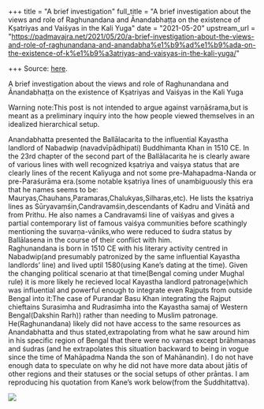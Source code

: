 +++
title = "A brief investigation"
full_title = "A brief investigation about the views and role of Raghunandana and Ānandabhaṭṭa on the existence of Kṣatriyas and Vaiśyas in the Kali Yuga"
date = "2021-05-20"
upstream_url = "https://padmavajra.net/2021/05/20/a-brief-investigation-about-the-views-and-role-of-raghunandana-and-anandabha%e1%b9%ad%e1%b9%ada-on-the-existence-of-k%e1%b9%a3atriyas-and-vaisyas-in-the-kali-yuga/"

+++
Source: [here](https://padmavajra.net/2021/05/20/a-brief-investigation-about-the-views-and-role-of-raghunandana-and-anandabha%e1%b9%ad%e1%b9%ada-on-the-existence-of-k%e1%b9%a3atriyas-and-vaisyas-in-the-kali-yuga/).

A brief investigation about the views and role of Raghunandana and Ānandabhaṭṭa on the existence of Kṣatriyas and Vaiśyas in the Kali Yuga

Warning note:This post is not intended to argue against varṇāśrama,but
is meant as a preliminary inquiry into the how people viewed themselves
in an idealized hierarchical setup.  
  
Anandabhatta presented the Ballālacarita to the influential Kayastha
landlord of Nabadwip (navadvīpādhipati) Buddhimanta Khan in 1510 CE. In
the 23rd chapter of the second part of the Ballālacarita he is clearly
aware of various lines with well recognized kṣatriya and vaiṣya status
that are clearly lines of the recent Kaliyuga and not some
pre-Mahapadma-Nanda or pre-Paraśurāma era.(some notable kṣatriya lines
of unambiguously this era that he names seems to be:
Mauryas,Chauhans,Paramaras,Chalukyas,Silharas,etc). He lists the
kṣatriya lines as Sūryavaṃśin,Candravamśin,descendants of Kadru and
Vinātā and from Prithu. He also names a Candravamśi line of vaiśyas and
gives a partial contemporary list of famous vaiśya communities before
scathingly mentioning the suvarṇa-vāniks,who were reduced to śudra
status by Ballālasena in the course of their conflict with him.  
Raghunandana is born in 1510 CE with his literary activity centred in
Nabadwip(and presumably patronized by the same influential Kayastha
landlords’ line) and lived uptil 1580(using Kane’s dating at the time).
Given the changing political scenario at that time(Bengal coming under
Mughal rule) it is more likely he recieved local Kayastha landlord
patronage(which was influential and powerful enough to integrate even
Rajputs from outside Bengal into it:The case of Purandar Basu Khan
integrating the Rajput chieftains Surasimha and Rudrasimha into the
Kayastha samaj of Western Bengal(Dakshin Rarh)) rather than needing to
Muslim patronage. He(Raghunandana) likely did not have access to the
same resources as Anandabhatta and thus stated,extrapolating from what
he saw around him in his specific region of Bengal that there were no
varṇas except brāhmaṇas and śudras (and he extrapolates this situation
backward to being in vogue since the time of Mahāpadma Nanda the son of
Mahānandin). I do not have enough data to speculate on why he did not
have more data about jātis of other regions and their statuses or the
social setups of other prāntas. I am reproducing his quotation from
Kane’s work below(from the Śuddhitattva).

![](https://padmavajrablog.files.wordpress.com/2021/05/raghunandana_sudra_remark_0.jpeg?w=768)
